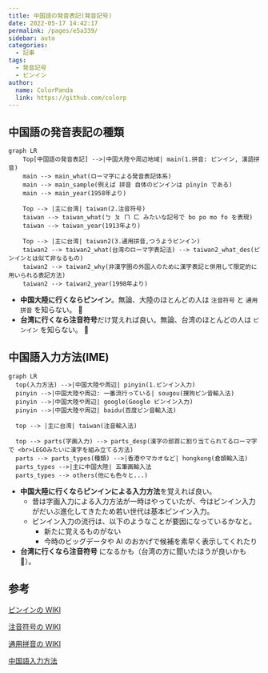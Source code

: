 ```yaml
---
title: 中国語の発音表記(発音記号)
date: 2022-05-17 14:42:17
permalink: /pages/e5a339/
sidebar: auto
categories:
  - 記事
tags:
  - 発音記号
  - ピンイン
author:
  name: ColorPanda
  link: https://github.com/colorp
---
```


## 中国語の発音表記の種類

```mermaid
graph LR
    Top[中国語の発音表記] -->|中国大陸や周辺地域| main(1.拼音: ピンイン, 漢語拼音)
    main --> main_what(ローマ字による発音表記体系)
    main --> main_sample(例えば 拼音 自体のピンインは pīnyīn である)
    main --> main_year(1958年より)

    Top --> |主に台湾| taiwan(2.注音符号)
    taiwan --> taiwan_what(ㄅ ㄆ ㄇ ㄈ みたいな記号で bo po mo fo を表現)
    taiwan --> taiwan_year(1913年より)

    Top --> |主に台湾| taiwan2(3.通用拼音,つうようピンイン)
    taiwan2 --> taiwan2_what(台湾のローマ字表記法) --> taiwan2_what_des(ピンインとは似て非なるもの)
    taiwan2 --> taiwan2_why(非漢字圏の外国人のために漢字表記と併用して限定的に用いられる表記方法)
    taiwan2 --> taiwan2_year(1998年より)

```

<Badge text="結論" vertical="middle" />

- **中国大陸に行くならピンイン**。無論、大陸のほとんどの人は `注音符号` と `通用拼音` を知らない。 🥲
- **台湾に行くなら注音符号**だけ覚えれば良い。無論、台湾のほとんどの人は `ピンイン` を知らない。 🥲

## 中国語入力方法(IME)

```mermaid
graph LR
  top(入力方法) -->|中国大陸や周辺| pinyin(1.ピンイン入力)
  pinyin -->|中国大陸や周辺: 一番流行っている| sougou(捜狗ピン音輸入法)
  pinyin -->|中国大陸や周辺| google(Google ピンイン入力)
  pinyin -->|中国大陸や周辺| baidu(百度ピン音輸入法)

  top --> |主に台湾| taiwan(注音輸入法)

  top --> parts(字画入力) --> parts_desp(漢字の部首に割り当てられてるローマ字で <br>LEGOみたいに漢字を組み立てる方法)
  parts --> parts_types(種類) -->|香港やマカオなど| hongkong(倉頡輸入法)
  parts_types -->|主に中国大陸| 五筆画輸入法
  parts_types --> others(他にも色々と...)

```

<Badge text="結論" vertical="middle" />

- **中国大陸に行くならピンインによる入力方法**を覚えれば良い。
  - 昔は字画入力による入力方法が一時はやっていたが、今はピンイン入力がだいぶ進化してきたため若い世代は基本ピンイン入力。
  - ピンイン入力の流行は、以下のようなことが要因になっているかなと。
    - 新たに覚えるものがない
    - 今時のビッグデータや AI のおかげで候補を素早く表示してくれたり
- **台湾に行くなら注音符号** になるかも（台湾の方に聞いたほうが良いかも 🥲）。

## 参考

[ピンインの WIKI](https://ja.wikipedia.org/wiki/拼音)

[注音符号の WIKI](https://ja.wikipedia.org/wiki/注音符号)

[通用拼音の WIKI](https://ja.wikipedia.org/wiki/通用拼音)

[中国語入力方法](https://www.wikiwand.com/ja/中国語入力方法#/google_vignette)
